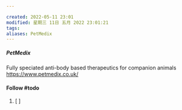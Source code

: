 ```yaml
---

created: 2022-05-11 23:01
modified: 星期三 11日 五月 2022 23:01:21
tags: 
aliases: PetMedix
---
```


##### PetMedix
Fully speciated anti-body based therapeutics for companion animals
https://www.petmedix.co.uk/


#### Follow #todo 
1. [ ] 